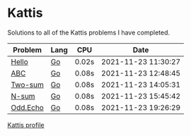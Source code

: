 # Kattis
Solutions to all of the Kattis problems I have completed.

| Problem | Lang | CPU | Date |
|---------|------|-----|------|
| [Hello](https://open.kattis.com/problems/hello) | [Go](Go/hello.go) | 0.02s | 2021-11-23 11:30:27 |
| [ABC](https://open.kattis.com/problems/abc) | [Go](Go/abc.go) | 0.08s | 2021-11-23 12:48:45 |
| [Two-sum](https://open.kattis.com/problems/twosum) | [Go](Go/twosum.go) | 0.08s | 2021-11-23 14:05:31 |
| [N-sum](https://open.kattis.com/problems/nsum)| [Go](Go/nsum.go) | 0.08s | 2021-11-23 15:45:42 |
| [Odd.Echo](https://open.kattis.com/problemsci/oddecho) | [Go](Go/oddecho.go) | 0.08s | 2021-11-23 19:26:29 |


[Kattis profile](https://open.kattis.com/users/ramon-rodrigues1)
